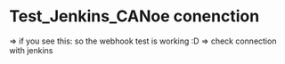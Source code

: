 # Test_Jenkins_CANoe conenction
=> if you see this: so the webhook test is working :D
=> check connection with jenkins
